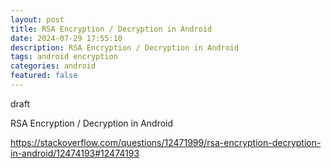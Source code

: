 ```yaml
---
layout: post
title: RSA Encryption / Decryption in Android
date: 2024-07-29 17:55:10
description: RSA Encryption / Decryption in Android
tags: android encryption
categories: android
featured: false
---
```


draft 

RSA Encryption / Decryption in Android


https://stackoverflow.com/questions/12471999/rsa-encryption-decryption-in-android/12474193#12474193


